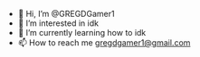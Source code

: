 - 👋 Hi, I’m @GREGDGamer1
- 👀 I’m interested in idk
- 🌱 I’m currently learning how to idk
- 📫 How to reach me gregdgamer1@gmail.com

<!---
GREGDGamer1/Greg is a ✨ special ✨ repository because its `README.md` (this file) appears on your GitHub profile.
You can click the Preview link to take a look at your changes.
--->
